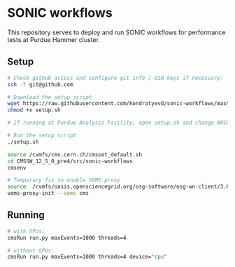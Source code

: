 # SONIC workflows
This repository serves to deploy and run SONIC workflows for performance tests at Purdue Hammer cluster.

## Setup
```bash
# Check github access and configure git info / SSH keys if necessary:
ssh -T git@github.com

# Download the setup script
wget https://raw.githubusercontent.com/kondratyevd/sonic-workflows/master/setup.sh
chmod +x setup.sh

# If running at Purdue Analysis Facility, open setup.sh and change ARCH to el8_amd64_gcc10

# Run the setup script
./setup.sh

source /cvmfs/cms.cern.ch/cmsset_default.sh
cd CMSSW_12_5_0_pre4/src/sonic-workflows
cmsenv

# Temporary fix to enable VOMS proxy 
source  /cvmfs/oasis.opensciencegrid.org/osg-software/osg-wn-client/3.6/current/el7-x86_64/setup.sh
voms-proxy-init --voms cms
```

## Running
```bash
# with GPUs:
cmsRun run.py maxEvents=1000 threads=4

# without GPUs:
cmsRun run.py maxEvents=1000 threads=4 device="cpu"
```
